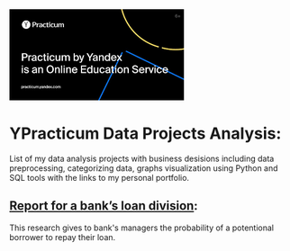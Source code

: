 <img src='.\images\1.png'>

#  YPracticum Data Projects Analysis:

List of my data analysis projects with business desisions including data preprocessing, categorizing data, graphs visualization using Python and SQL tools with the links to my personal portfolio.

##  [Report for a bank’s loan division](https://borisaks.github.io/Practicum/Bank's_loan_division_project/credit_score.ipynb):

This research gives to bank's managers the probability of a potentional borrower to repay their loan.